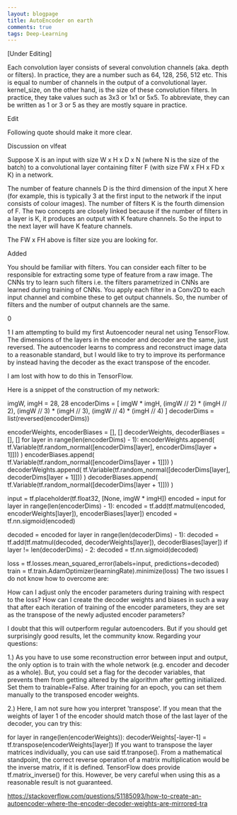 ```yaml
---
layout: blogpage
title: AutoEncoder on earth
comments: true
tags: Deep-Learning
---
```


[Under Editing]

Each convolution layer consists of several convolution channels (aka. depth or filters). In practice, they are a number such as 64, 128, 256, 512 etc. This is equal to number of channels in the output of a convolutional layer. kernel_size, on the other hand, is the size of these convolution filters. In practice, they take values such as 3x3 or 1x1 or 5x5. To abbreviate, they can be written as 1 or 3 or 5 as they are mostly square in practice.

Edit

Following quote should make it more clear.

Discussion on vlfeat

Suppose X is an input with size W x H x D x N (where N is the size of the batch) to a convolutional layer containing filter F (with size FW x FH x FD x K) in a network.

The number of feature channels D is the third dimension of the input X here (for example, this is typically 3 at the first input to the network if the input consists of colour images). The number of filters K is the fourth dimension of F. The two concepts are closely linked because if the number of filters in a layer is K, it produces an output with K feature channels. So the input to the next layer will have K feature channels.

The FW x FH above is filter size you are looking for.

Added

You should be familiar with filters. You can consider each filter to be responsible for extracting some type of feature from a raw image. The CNNs try to learn such filters i.e. the filters parametrized in CNNs are learned during training of CNNs. You apply each filter in a Conv2D to each input channel and combine these to get output channels. So, the number of filters and the number of output channels are the same.




0


1
I am attempting to build my first Autoencoder neural net using TensorFlow. The dimensions of the layers in the encoder and decoder are the same, just reversed. The autoencoder learns to compress and reconstruct image data to a reasonable standard, but I would like to try to improve its performance by instead having the decoder as the exact transpose of the encoder.

I am lost with how to do this in TensorFlow.

Here is a snippet of the construction of my network:

imgW, imgH = 28, 28
encoderDims = [
    imgW * imgH,
    (imgW // 2) * (imgH // 2),
    (imgW // 3) * (imgH // 3),
    (imgW // 4) * (imgH // 4)
]
decoderDims = list(reversed(encoderDims))

encoderWeights, encoderBiases = [], []
decoderWeights, decoderBiases = [], []
for layer in range(len(encoderDims) - 1):
    encoderWeights.append(
        tf.Variable(tf.random_normal([encoderDims[layer], encoderDims[layer + 1]]))
    )
    encoderBiases.append(
        tf.Variable(tf.random_normal([encoderDims[layer + 1]]))
    )
    decoderWeights.append(
        tf.Variable(tf.random_normal([decoderDims[layer], decoderDims[layer + 1]]))
    )
    decoderBiases.append(
        tf.Variable(tf.random_normal([decoderDims[layer + 1]]))
    )

input = tf.placeholder(tf.float32, [None, imgW * imgH])
encoded = input
for layer in range(len(encoderDims) - 1):
    encoded = tf.add(tf.matmul(encoded, encoderWeights[layer]), encoderBiases[layer])
    encoded = tf.nn.sigmoid(encoded)

decoded = encoded
for layer in range(len(decoderDims) - 1):
    decoded = tf.add(tf.matmul(decoded, decoderWeights[layer]), decoderBiases[layer])
    if layer != len(decoderDims) - 2:
        decoded = tf.nn.sigmoid(decoded)

loss = tf.losses.mean_squared_error(labels=input, predictions=decoded)
train = tf.train.AdamOptimizer(learningRate).minimize(loss)
The two issues I do not know how to overcome are:

How can I adjust only the encoder parameters during training with respect to the loss?
How can I create the decoder weights and biases in such a way that after each iteration of training of the encoder parameters, they are set as the transpose of the newly adjusted encoder parameters?


I doubt that this will outperform regular autoencoders. But if you should get surprisingly good results, let the community know. Regarding your questions:

1.) As you have to use some reconstruction error between input and output, the only option is to train with the whole network (e.g. encoder and decoder as a whole). But, you could set a flag for the decoder variables, that prevents them from getting altered by the algorithm after getting initialized. Set them to trainable=False. After training for an epoch, you can set them manually to the transposed encoder weights.

2.) Here, I am not sure how you interpret 'transpose'. If you mean that the weights of layer 1 of the encoder should match those of the last layer of the decoder, you can try this:

for layer in range(len(encoderWeights)):
    decoderWeights[-layer-1] = tf.transpose(encoderWeights[layer])
If you want to transpose the layer matrices individually, you can use said tf.tranpose(). From a mathematical standpoint, the correct reverse operation of a matrix multiplication would be the inverse matrix, if it is defined. TensorFlow does provide tf.matrix_inverse() for this. However, be very careful when using this as a reasonable result is not guaranteed.




https://stackoverflow.com/questions/51185093/how-to-create-an-autoencoder-where-the-encoder-decoder-weights-are-mirrored-tra